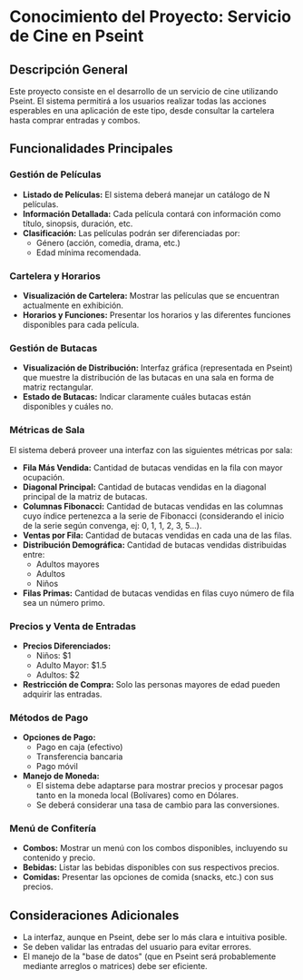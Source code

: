 # Conocimiento del Proyecto: Servicio de Cine en Pseint

## Descripción General

Este proyecto consiste en el desarrollo de un servicio de cine utilizando Pseint. El sistema permitirá a los usuarios realizar todas las acciones esperables en una aplicación de este tipo, desde consultar la cartelera hasta comprar entradas y combos.

## Funcionalidades Principales

### Gestión de Películas
- **Listado de Películas:** El sistema deberá manejar un catálogo de N películas.
- **Información Detallada:** Cada película contará con información como título, sinopsis, duración, etc.
- **Clasificación:** Las películas podrán ser diferenciadas por:
    - Género (acción, comedia, drama, etc.)
    - Edad mínima recomendada.

### Cartelera y Horarios
- **Visualización de Cartelera:** Mostrar las películas que se encuentran actualmente en exhibición.
- **Horarios y Funciones:** Presentar los horarios y las diferentes funciones disponibles para cada película.

### Gestión de Butacas
- **Visualización de Distribución:** Interfaz gráfica (representada en Pseint) que muestre la distribución de las butacas en una sala en forma de matriz rectangular.
- **Estado de Butacas:** Indicar claramente cuáles butacas están disponibles y cuáles no.

### Métricas de Sala
El sistema deberá proveer una interfaz con las siguientes métricas por sala:
- **Fila Más Vendida:** Cantidad de butacas vendidas en la fila con mayor ocupación.
- **Diagonal Principal:** Cantidad de butacas vendidas en la diagonal principal de la matriz de butacas.
- **Columnas Fibonacci:** Cantidad de butacas vendidas en las columnas cuyo índice pertenezca a la serie de Fibonacci (considerando el inicio de la serie según convenga, ej: 0, 1, 1, 2, 3, 5...).
- **Ventas por Fila:** Cantidad de butacas vendidas en cada una de las filas.
- **Distribución Demográfica:** Cantidad de butacas vendidas distribuidas entre:
    - Adultos mayores
    - Adultos
    - Niños
- **Filas Primas:** Cantidad de butacas vendidas en filas cuyo número de fila sea un número primo.

### Precios y Venta de Entradas
- **Precios Diferenciados:**
    - Niños: $1
    - Adulto Mayor: $1.5
    - Adultos: $2
- **Restricción de Compra:** Solo las personas mayores de edad pueden adquirir las entradas.

### Métodos de Pago
- **Opciones de Pago:**
    - Pago en caja (efectivo)
    - Transferencia bancaria
    - Pago móvil
- **Manejo de Moneda:**
    - El sistema debe adaptarse para mostrar precios y procesar pagos tanto en la moneda local (Bolívares) como en Dólares.
    - Se deberá considerar una tasa de cambio para las conversiones.

### Menú de Confitería
- **Combos:** Mostrar un menú con los combos disponibles, incluyendo su contenido y precio.
- **Bebidas:** Listar las bebidas disponibles con sus respectivos precios.
- **Comidas:** Presentar las opciones de comida (snacks, etc.) con sus precios.

## Consideraciones Adicionales
- La interfaz, aunque en Pseint, debe ser lo más clara e intuitiva posible.
- Se deben validar las entradas del usuario para evitar errores.
- El manejo de la "base de datos" (que en Pseint será probablemente mediante arreglos o matrices) debe ser eficiente.
